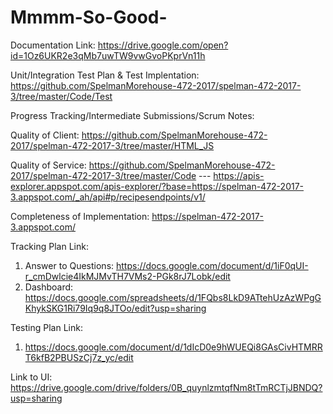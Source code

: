 # Mmmm-So-Good-

Documentation Link: https://drive.google.com/open?id=1Oz6UKR2e3qMb7uwTW9vwGvoPKprVn11h



Unit/Integration Test Plan & Test Implentation: https://github.com/SpelmanMorehouse-472-2017/spelman-472-2017-3/tree/master/Code/Test



Progress Tracking/Intermediate Submissions/Scrum Notes:




Quality of Client: https://github.com/SpelmanMorehouse-472-2017/spelman-472-2017-3/tree/master/HTML_JS
                   




Quality of Service: https://github.com/SpelmanMorehouse-472-2017/spelman-472-2017-3/tree/master/Code ---
                    https://apis-explorer.appspot.com/apis-explorer/?base=https://spelman-472-2017-3.appspot.com/_ah/api#p/recipesendpoints/v1/



Completeness of Implementation: https://spelman-472-2017-3.appspot.com/
















Tracking Plan Link: 
1. Answer to Questions: https://docs.google.com/document/d/1iF0qUI-r_cmDwlcie4IkMJMvTH7VMs2-PGk8rJ7Lobk/edit
2. Dashboard: https://docs.google.com/spreadsheets/d/1FQbs8LkD9ATtehUzAzWPgGKhykSKG1Ri79Iq9q8JTOo/edit?usp=sharing

Testing Plan Link:
1. https://docs.google.com/document/d/1dIcD0e9hWUEQi8GAsCivHTMRRT6kfB2PBUSzCj7z_yc/edit

Link to UI: https://drive.google.com/drive/folders/0B_quynlzmtqfNm8tTmRCTjJBNDQ?usp=sharing

